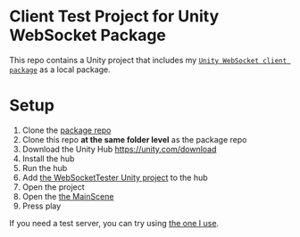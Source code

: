 # Client Test Project for Unity WebSocket Package

This repo contains a Unity project that includes my [`Unity WebSocket client package`](https://github.com/mikerochip/unity-websocket) as a local package.

# Setup

1. Clone the [package repo](https://github.com/mikerochip/unity-websocket)
1. Clone this repo **at the same folder level** as the package repo
1. Download the Unity Hub https://unity.com/download
1. Install the hub
1. Run the hub
1. Add [the WebSocketTester Unity project](./WebSocketTester/) to the hub
1. Open the project
1. Open the [the MainScene](./WebSocketTester/Assets/Scenes/MainScene.unity)
1. Press play

If you need a test server, you can try using [the one I use](https://github.com/mikerochip/server-websocket-tester).
